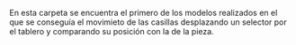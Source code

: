 En esta carpeta se encuentra el primero de los modelos realizados en el que se conseguía el movimieto de las casillas desplazando un selector por el tablero y comparando su posición con la de la pieza.
